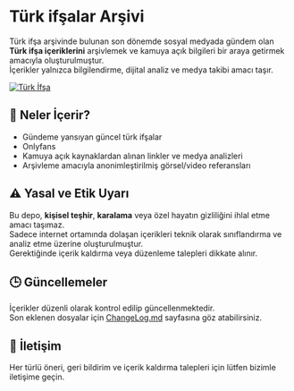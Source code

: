 # Türk ifşalar Arşivi

Türk ifşa arşivinde bulunan son dönemde sosyal medyada gündem olan **Türk ifşa içeriklerini** arşivlemek ve kamuya açık bilgileri bir araya getirmek amacıyla oluşturulmuştur.  
İçerikler yalnızca bilgilendirme, dijital analiz ve medya takibi amacı taşır.  

[![Türk İfşa](https://resmim.net/cdn/2025/05/29/TCOJEI.jpg)](https://rb.gy/sppeka)

## 📂 Neler İçerir?

- Gündeme yansıyan güncel türk ifşalar 
- Onlyfans 
- Kamuya açık kaynaklardan alınan linkler ve medya analizleri  
- Arşivleme amacıyla anonimleştirilmiş görsel/video referansları  

## ⚠️ Yasal ve Etik Uyarı

Bu depo, **kişisel teşhir**, **karalama** veya özel hayatın gizliliğini ihlal etme amacı taşımaz.  
Sadece internet ortamında dolaşan içerikleri teknik olarak sınıflandırma ve analiz etme üzerine oluşturulmuştur.  
Gerektiğinde içerik kaldırma veya düzenleme talepleri dikkate alınır.

## 🕒 Güncellemeler

İçerikler düzenli olarak kontrol edilip güncellenmektedir.  
Son eklenen dosyalar için [ChangeLog.md](#) sayfasına göz atabilirsiniz.

## 📧 İletişim

Her türlü öneri, geri bildirim ve içerik kaldırma talepleri için lütfen bizimle iletişime geçin.
